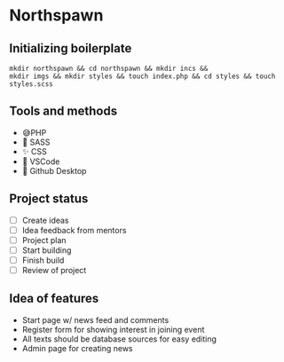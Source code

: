 # Northspawn

## Initializing boilerplate

```
mkdir northspawn && cd northspawn && mkdir incs && 
mkdir imgs && mkdir styles && touch index.php && cd styles && touch styles.scss
```

## Tools and methods

- 😅PHP
- :metal: SASS
- :sparkles: CSS
- :camel: VSCode
- :tada: Github Desktop

## Project status
- [ ] Create ideas
- [ ] Idea feedback from mentors
- [ ] Project plan
- [ ] Start building
- [ ] Finish build
- [ ] Review of project

## Idea of features

- Start page w/ news feed and comments
- Register form for showing interest in joining event
- All texts should be database sources for easy editing
- Admin page for creating news

